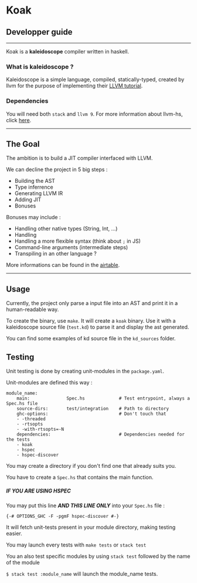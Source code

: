 # Koak
## Developper guide
---

Koak is a **kaleidoscope** compiler written in haskell.

### What is kaleidoscope ?

Kaleidoscope is a simple language, compiled, statically-typed, created by llvm for the purpose of implementing their [LLVM tutorial](https://llvm.org/docs/tutorial/OCamlLangImpl1.html#the-basic-language).

### Dependencies

You will need both `stack` and `llvm 9`. For more information about llvm-hs, click [here](https://github.com/llvm-hs/llvm-hs/blob/llvm-4/README.md#installing-llvm).

---
## The Goal

The ambition is to build a JIT compiler interfaced with LLVM.

We can decline the project in 5 big steps :

- Building the AST
- Type inferrence
- Generating LLVM IR
- Adding JIT
- Bonuses


Bonuses may include :

- Handling other native types (String, Int, ...)
- Handling 
- Handling a more flexible syntax (think about `;` in JS)
- Command-line arguments (intermediate steps)
- Transpiling in an other language ?

More informations can be found in the [airtable](https://airtable.com/tblMjy6rQnNTC7BlU/viwyy98dUlRanFF85?blocks=hide).

---

## Usage

Currently, the project only parse a input file into an AST and print it in a human-readable way.

To create the binary, use `make`. It will create a `koak` binary. Use it with a kaleidoscope source file (`test.kd`) to parse it and display the ast generated.

You can find some examples of kd source file in the `kd_sources` folder.

## Testing

Unit testing is done by creating unit-modules in the `package.yaml`.

Unit-modules are defined this way :

```
module_name:
    main:              Spec.hs             # Test entrypoint, always a Spec.hs file
    source-dirs:       test/integration    # Path to directory
    ghc-options:                           # Don't touch that
    - -threaded
    - -rtsopts
    - -with-rtsopts=-N
    dependencies:                          # Dependencies needed for the tests
    - koak
    - hspec
    - hspec-discover
```

You may create a directory if you don't find one that already suits you.

You have to create a `Spec.hs` that contains the main function.

##### IF YOU ARE USING HSPEC

You may put this line ***AND THIS LINE ONLY*** into your `Spec.hs` file :

`{-# OPTIONS_GHC -F -pgmF hspec-discover #-}`

It will fetch unit-tests present in your module directory, making testing easier.

You may launch every tests with `make tests` or `stack test`

You an also test specific modules by using `stack test` followed by the name of the module

`$ stack test :module_name` will launch the module_name tests. 